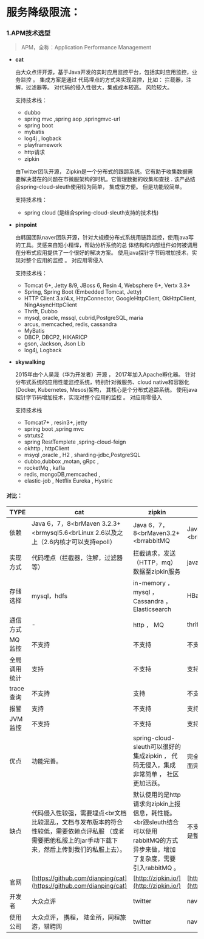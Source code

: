 # 服务降级限流：
### 1.APM技术选型
> APM，全称：Application Performance Management

-   **cat** 

    由大众点评开源，基于Java开发的实时应用监控平台，包括实时应用监控，业务监控 。 集成方案是通过
    代码埋点的方式来实现监控，比如： 拦截器，注解，过滤器等。   对代码的侵入性很大，集成成本较高。
    风险较大。 
    
     支持技术栈： 
    - dubbo
    - spring mvc ,spring aop ,springmvc-url
    - spring boot
    - mybatis
    - log4j , logback
    - playframework
    - http请求
    - zipkin

    由Twitter团队开源， Zipkin是一个分布式的跟踪系统。它有助于收集数据需要解决潜在的问题在市微服架构的时机。它管理数据的收集和查找 . 
    该产品结合spring-cloud-sleuth使用较为简单， 集成很方便。  但是功能较简单。 

     支持技术栈： 
    - spring cloud (是结合spring-cloud-sleuth支持的技术栈)
  

-   **pinpoint**

    由韩国团队naver团队开源，针对大规模分布式系统用链路监控，使用java写的工具。灵感来自短小精悍，帮助分析系统的总
    体结构和内部组件如何被调用在分布式应用提供了一个很好的解决方案。
    使用java探针字节码增加技术，实现对整个应用的监控 。 对应用零侵入

     支持技术栈： 
    - Tomcat 6+, Jetty 8/9, JBoss 6, Resin 4, Websphere 6+, Vertx 3.3+
    - Spring, Spring Boot (Embedded Tomcat, Jetty)
    - HTTP Client 3.x/4.x, HttpConnector, GoogleHttpClient, OkHttpClient, NingAsyncHttpClient
    - Thrift, Dubbo
    - mysql, oracle, mssql, cubrid,PostgreSQL, maria
    - arcus, memcached, redis, cassandra
    - MyBatis
    - DBCP, DBCP2, HIKARICP
    - gson, Jackson, Json Lib
    - log4j, Logback
-   **skywalking** 

    2015年由个人吴晟（华为开发者）开源 ， 2017年加入Apache孵化器。 
    针对分布式系统的应用性能监控系统，特别针对微服务、cloud native和容器化(Docker, Kubernetes, Mesos)架构， 其核心是个分布式追踪系统。
    使用java探针字节码增加技术，实现对整个应用的监控 。 对应用零侵入

     支持技术栈
    - Tomcat7+ , resin3+, jetty
    - spring boot ,spring mvc
    - strtuts2
    - spring RestTemplete  ,spring-cloud-feign
    - okhttp , httpClient
    - msyql ,oracle , H2 , sharding-jdbc,PostgreSQL
    - dubbo,dubbox ,motan, gRpc ,
    - rocketMq , kafla
    - redis, mongoDB,memcached ,
    - elastic-job , Netflix Eureka , Hystric

#### 对比：
| TYPE  | cat | zipkin | pinpoint | skywalking  |
| ----  | ----  | ---- | ----  | ----  | 
|依赖|Java 6，7，8<brMaven 3.2.3+<brmysql5.6<brLinux 2.6以及之上（2.6内核才可以支持epoll）|Java 6，7，8<brMaven3.2+<brrabbitMQ|Java 6，7，8<brmaven3+<brHbase0.94+|Java 6，7，8<brmaven3.0+<brelasticsearch|
|实现方式|代码埋点（拦截器，注解，过滤器等）|拦截请求，发送（HTTP，mq）数据至zipkin服务|java探针，字节码增强|java探针，字节码增强|
|存储选择|mysql，hdfs|in-memory ， mysql ， Cassandra ， Elasticsearch|HBase|elasticsearch，H2|
|通信方式| - |http ， MQ|thrift|GRPC|
|MQ监控|不支持|不支持|不支持|支持（RocketMQ，kafka）|
|全局调用统计|支持|不支持|支持|支持|
|trace查询|不支持|支持|不支持|支持|
|报警|支持|不支持|支持|支持|
|JVM监控|不支持|不支持|支持|支持|
|优点|功能完善。|spring-cloud-sleuth可以很好的集成zipkin ， 代码无侵入，集成非常简单 ， 社区更加活跃。|完全无侵入， 仅需修改启动方式，界面完善，功能细致。|完全无侵入，界面完善，支持应用拓扑图及单个调用链查询。|
|缺点|代码侵入性较强，需要埋点<br文档比较混乱，文档与发布版本的符合性较低，需要依赖点评私服 （或者需要把他私服上的jar手动下载下来，然后上传到我们的私服上去）。|默认使用的是http请求向zipkin上报信息，耗性能。<br跟sleuth结合可以使用rabbitMQ的方式异步来做，增加了复杂度，需要引入rabbitMQ 。 |不支持查询单个调用链， 对外表现的是整个应用的调用生态。|3.2版本之前BUG较多 ，网上反映兼容性较差 . 3.2新版本的反映情况较少<br依赖较多。|
|官网|[https://github.com/dianping/cat](https://github.com/dianping/cat)|[http://zipkin.io/](http://zipkin.io/)|[https://github.com/naver/pinpoint](https://github.com/naver/pinpoint)|[http://skywalking.apache.org/](http://skywalking.apache.org/)|
|开发者|大众点评|twitter|naver|吴晟（华为开发者）<br目前已经加入Apache孵化器|
|使用公司|大众点评， 携程， 陆金所，同程旅游，猎聘网|twitter|naver|华为软件开发云、天源迪科、当当网、京东金融|
